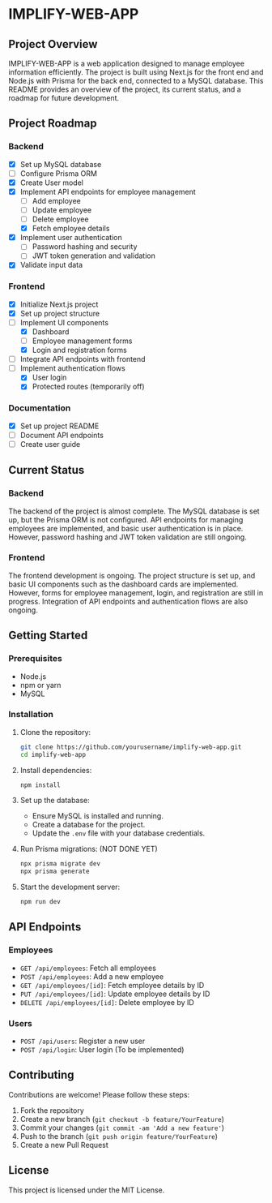 # IMPLIFY-WEB-APP

## Project Overview

IMPLIFY-WEB-APP is a web application designed to manage employee information efficiently. The project is built using Next.js for the front end and Node.js with Prisma for the back end, connected to a MySQL database. This README provides an overview of the project, its current status, and a roadmap for future development.

## Project Roadmap

### Backend
- [x] Set up MySQL database
- [ ] Configure Prisma ORM
- [X] Create User model
- [x] Implement API endpoints for employee management
  - [ ] Add employee
  - [ ] Update employee
  - [ ] Delete employee
  - [x] Fetch employee details
- [x] Implement user authentication
  - [ ] Password hashing and security
  - [ ] JWT token generation and validation
- [x] Validate input data

### Frontend
- [x] Initialize Next.js project
- [x] Set up project structure
- [ ] Implement UI components
  - [x] Dashboard
  - [ ] Employee management forms
  - [x] Login and registration forms
- [ ] Integrate API endpoints with frontend
- [ ] Implement authentication flows
  - [X] User login
  - [x] Protected routes (temporarily off)

### Documentation
- [x] Set up project README
- [ ] Document API endpoints
- [ ] Create user guide

## Current Status

### Backend
The backend of the project is almost complete. The MySQL database is set up, but the Prisma ORM is not configured. API endpoints for managing employees are implemented, and basic user authentication is in place. However, password hashing and JWT token validation are still ongoing.

### Frontend
The frontend development is ongoing. The project structure is set up, and basic UI components such as the dashboard cards are implemented. However, forms for employee management, login, and registration are still in progress. Integration of API endpoints and authentication flows are also ongoing.

## Getting Started

### Prerequisites

- Node.js
- npm or yarn
- MySQL

### Installation

1. Clone the repository:
    ```bash
    git clone https://github.com/yourusername/implify-web-app.git
    cd implify-web-app
    ```

2. Install dependencies:
    ```bash
    npm install
    ```

3. Set up the database:
    - Ensure MySQL is installed and running.
    - Create a database for the project.
    - Update the `.env` file with your database credentials.

4. Run Prisma migrations: (NOT DONE YET)
    ```bash
    npx prisma migrate dev
    npx prisma generate
    ```

5. Start the development server:
    ```bash
    npm run dev
    ```

## API Endpoints

### Employees
- `GET /api/employees`: Fetch all employees
- `POST /api/employees`: Add a new employee
- `GET /api/employees/[id]`: Fetch employee details by ID
- `PUT /api/employees/[id]`: Update employee details by ID
- `DELETE /api/employees/[id]`: Delete employee by ID

### Users
- `POST /api/users`: Register a new user
- `POST /api/login`: User login (To be implemented)

## Contributing

Contributions are welcome! Please follow these steps:
1. Fork the repository
2. Create a new branch (`git checkout -b feature/YourFeature`)
3. Commit your changes (`git commit -am 'Add a new feature'`)
4. Push to the branch (`git push origin feature/YourFeature`)
5. Create a new Pull Request

## License

This project is licensed under the MIT License.
